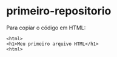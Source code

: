 # primeiro-repositorio

Para copiar o código em HTML:
```
<html>
<h1>Meu primeiro arquivo HTML</h1>
<html>
```
